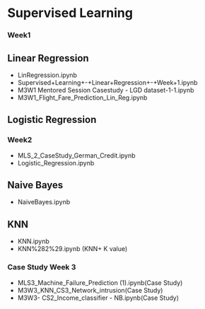 # Supervised Learning
### Week1
## Linear Regression
- LinRegression.ipynb
- Supervised+Learning+-+Linear+Regression+-+Week+1.ipynb
- M3W1 Mentored Session Casestudy - LGD dataset-1-1.ipynb
- M3W1_Flight_Fare_Prediction_Lin_Reg.ipynb

## Logistic Regression
### Week2
- MLS_2_CaseStudy_German_Credit.ipynb
- Logistic_Regression.ipynb

## Naive Bayes
- NaiveBayes.ipynb
## KNN
- KNN.ipynb
- KNN%282%29.ipynb (KNN+ K value)
### Case Study Week 3
- MLS3_Machine_Failure_Prediction (1).ipynb(Case Study)
- M3W3_KNN_CS3_Network_intrusion(Case Study)
- M3W3- CS2_Income_classifier - NB.ipynb(Case Study)


